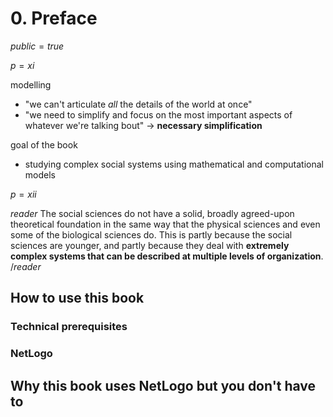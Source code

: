 # 0. Preface

$public=true$

$p=xi$

modelling
- "we can't articulate *all* the details of the world at once"
- "we need to simplify and focus on the most important aspects of whatever we're talking bout" -> **necessary simplification**

goal of the book
- studying complex social systems using mathematical and computational models

$p=xii$

$reader$
The social sciences do not have a solid, broadly agreed-upon theoretical foundation in the same way that the physical sciences and even some of the biological sciences do. This is partly because the social sciences are younger, and partly because they deal with **extremely complex systems that can be described at multiple levels of organization**.
$/reader$

## How to use this book

### Technical prerequisites

### NetLogo

## Why this book uses NetLogo but you don't have to